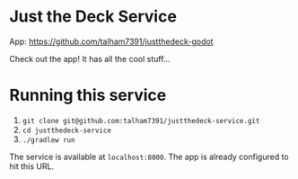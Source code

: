 # Just the Deck Service

App: https://github.com/talham7391/justthedeck-godot

Check out the app! It has all the cool stuff...

# Running this service

1. `git clone git@github.com:talham7391/justthedeck-service.git`
2. `cd justthedeck-service`
3. `./gradlew run`

The service is available at `localhost:8000`. The app is already configured to hit this URL.
